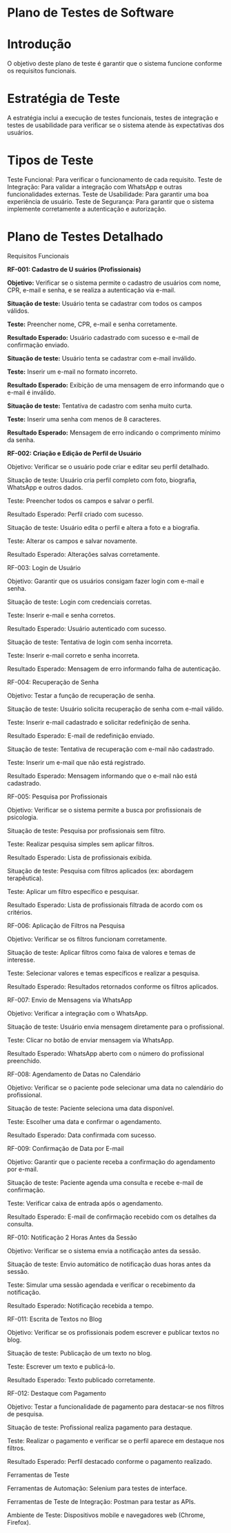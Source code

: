 # Plano de Testes de Software

# Introdução 
O objetivo deste plano de teste é garantir que o sistema funcione conforme os 
requisitos funcionais. 
# Estratégia de Teste 
A estratégia inclui a execução de testes funcionais, testes de integração e testes de 
usabilidade para verificar se o sistema atende às expectativas dos usuários. 
# Tipos de Teste 
Teste Funcional: 
Para verificar o funcionamento de cada requisito. 
Teste de Integração: 
Para validar a integração com WhatsApp e outras 
funcionalidades externas. 
Teste de Usabilidade: 
Para garantir uma boa experiência de usuário. 
Teste de Segurança:
Para garantir que o sistema implemente corretamente a 
autenticação e autorização. 
# Plano de Testes Detalhado

Requisitos Funcionais

**RF-001: Cadastro de U suários (Profissionais)** 

**Objetivo:** Verificar se o sistema permite o cadastro de usuários com nome, CPR, e-mail 
e senha, e se realiza a autenticação via e-mail.

**Situação de teste:** Usuário tenta se cadastrar com todos os campos válidos. 

**Teste:** Preencher nome, CPR, e-mail e senha corretamente. 

**Resultado Esperado:** Usuário cadastrado com sucesso e e-mail de confirmação 
enviado.

**Situação de teste:** Usuário tenta se cadastrar com e-mail inválido.

**Teste:** Inserir um e-mail no formato incorreto.

**Resultado Esperado:** Exibição de uma mensagem de erro informando que o e-mail é 
inválido.

**Situação de teste:** Tentativa de cadastro com senha muito curta. 

**Teste:** Inserir uma senha com menos de 8 caracteres.

**Resultado Esperado:** Mensagem de erro indicando o comprimento mínimo da senha. 

**RF-002: Criação e Edição de Perfil de Usuário** 

Objetivo: Verificar se o usuário pode criar e editar seu perfil detalhado. 

Situação de teste: Usuário cria perfil completo com foto, biografia, WhatsApp e outros 
dados. 

Teste: Preencher todos os campos e salvar o perfil. 

Resultado Esperado: Perfil criado com sucesso. 

Situação de teste: Usuário edita o perfil e altera a foto e a biografia. 

Teste: Alterar os campos e salvar novamente. 

Resultado Esperado: Alterações salvas corretamente. 

RF-003: Login de Usuário 

Objetivo: Garantir que os usuários consigam fazer login com e-mail e senha. 

Situação de teste: Login com credenciais corretas. 

Teste: Inserir e-mail e senha corretos. 

Resultado Esperado: Usuário autenticado com sucesso. 

Situação de teste: Tentativa de login com senha incorreta. 

Teste: Inserir e-mail correto e senha incorreta. 

Resultado Esperado: Mensagem de erro informando falha de autenticação. 

RF-004: Recuperação de Senha 

Objetivo: Testar a função de recuperação de senha. 

Situação de teste: Usuário solicita recuperação de senha com e-mail válido. 

Teste: Inserir e-mail cadastrado e solicitar redefinição de senha. 

Resultado Esperado: E-mail de redefinição enviado. 

Situação de teste: Tentativa de recuperação com e-mail não cadastrado. 

Teste: Inserir um e-mail que não está registrado. 

Resultado Esperado: Mensagem informando que o e-mail não está cadastrado. 

RF-005: Pesquisa por Profissionais 

Objetivo: Verificar se o sistema permite a busca por profissionais de psicologia. 

Situação de teste: Pesquisa por profissionais sem filtro. 

Teste: Realizar pesquisa simples sem aplicar filtros. 

Resultado Esperado: Lista de profissionais exibida. 

Situação de teste: Pesquisa com filtros aplicados (ex: abordagem terapêutica).

Teste: Aplicar um filtro específico e pesquisar. 

Resultado Esperado: Lista de profissionais filtrada de acordo com os critérios. 

RF-006: Aplicação de Filtros na Pesquisa 

Objetivo: Verificar se os filtros funcionam corretamente. 

Situação de teste: Aplicar filtros como faixa de valores e temas de interesse. 

Teste: Selecionar valores e temas específicos e realizar a pesquisa. 

Resultado Esperado: Resultados retornados conforme os filtros aplicados. 

RF-007: Envio de Mensagens via WhatsApp 

Objetivo: Verificar a integração com o WhatsApp. 

Situação de teste: Usuário envia mensagem diretamente para o profissional. 

Teste: Clicar no botão de enviar mensagem via WhatsApp. 

Resultado Esperado: WhatsApp aberto com o número do profissional preenchido. 

RF-008: Agendamento de Datas no Calendário 

Objetivo: Verificar se o paciente pode selecionar uma data no calendário do 
profissional. 

Situação de teste: Paciente seleciona uma data disponível. 

Teste: Escolher uma data e confirmar o agendamento. 

Resultado Esperado: Data confirmada com sucesso. 

RF-009: Confirmação de Data por E-mail 

Objetivo: Garantir que o paciente receba a confirmação do agendamento por e-mail. 

Situação de teste: Paciente agenda uma consulta e recebe e-mail de confirmação. 

Teste: Verificar caixa de entrada após o agendamento. 

Resultado Esperado: E-mail de confirmação recebido com os detalhes da consulta. 

RF-010: Notificação 2 Horas Antes da Sessão 

Objetivo: Verificar se o sistema envia a notificação antes da sessão. 

Situação de teste: Envio automático de notificação duas horas antes da sessão. 

Teste: Simular uma sessão agendada e verificar o recebimento da notificação. 

Resultado Esperado: Notificação recebida a tempo. 

RF-011: Escrita de Textos no Blog 

Objetivo: Verificar se os profissionais podem escrever e publicar textos no blog. 

Situação de teste: Publicação de um texto no blog. 

Teste: Escrever um texto e publicá-lo. 

Resultado Esperado: Texto publicado corretamente. 

RF-012: Destaque com Pagamento 

Objetivo: Testar a funcionalidade de pagamento para destacar-se nos filtros de 
pesquisa. 

Situação de teste: Profissional realiza pagamento para destaque. 

Teste: Realizar o pagamento e verificar se o perfil aparece em destaque nos filtros. 

Resultado Esperado: Perfil destacado conforme o pagamento realizado. 

Ferramentas de Teste 

Ferramentas de Automação: Selenium para testes de interface. 

Ferramentas de Teste de Integração: Postman para testar as APIs. 

Ambiente de Teste: Dispositivos mobile e navegadores web (Chrome, Firefox). 
